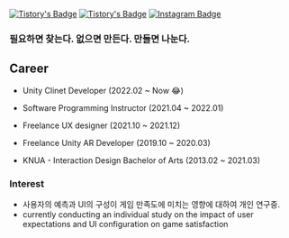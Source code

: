 [![Tistory's Badge](https://img.shields.io/badge/-BaekNothing_Tistory-gray?&style=flat&logo=Tistory)](https://baeknothing.tistory.com/)
[![Tistory's Badge](https://img.shields.io/badge/-BaekNothing_Linkedin-LightGreen?&style=flat&logo=LinkedIn)](http://linkedin.com/in/baeknothing)
[![Instagram Badge](https://img.shields.io/badge/-BaekNothing_Instagram-black?&style=flat&logo=Instagram)](https://www.instagram.com/baek.nothing/?hl=ko)

### 필요하면 찾는다. 없으면 만든다. 만들면 나눈다.

## Career

- Unity Clinet Developer (2022.02 ~ Now 😂)

- Software Programming Instructor (2021.04 ~ 2022.01)

- Freelance UX designer (2021.10 ~ 2021.12)

- Freelance Unity AR Developer (2019.10 ~ 2020.03)

- KNUA - Interaction Design Bachelor of Arts (2013.02 ~ 2021.03)

  

### Interest

- 사용자의 예측과 UI의 구성이 게임 만족도에 미치는 영향에 대하여 개인 연구중. 
- currently conducting an individual study on the impact of user expectations and UI configuration on game satisfaction
